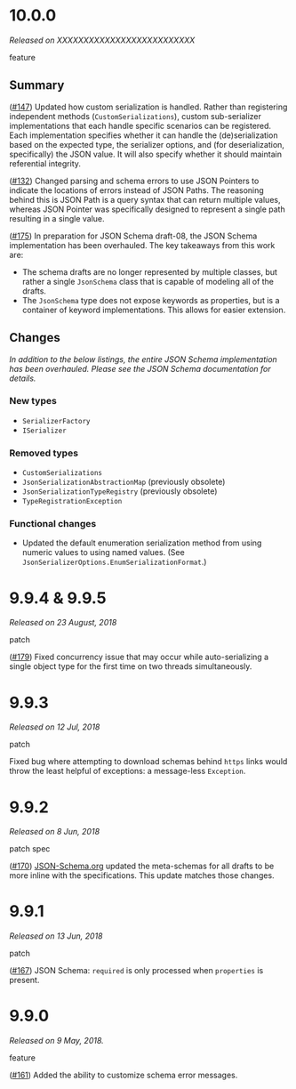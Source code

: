 # 10.0.0

*Released on XXXXXXXXXXXXXXXXXXXXXXXXXX*

<span id="feature">feature</span>

## Summary

([#147](https://github.com/gregsdennis/Manatee.Json/issues/147)) Updated how custom serialization is handled.  Rather than registering independent methods (`CustomSerializations`), custom sub-serializer implementations that each handle specific scenarios can be registered.  Each implementation specifies whether it can handle the (de)serialization based on the expected type, the serializer options, and (for deserialization, specifically) the JSON value.  It will also specify whether it should maintain referential integrity.

([#132](https://github.com/gregsdennis/Manatee.Json/issues/132)) Changed parsing and schema errors to use JSON Pointers to indicate the locations of errors instead of JSON Paths.  The reasoning behind this is JSON Path is a query syntax that can return multiple values, whereas JSON Pointer was specifically designed to represent a single path resulting in a single value.

([#175](https://github.com/gregsdennis/Manatee.Json/issues/175)) In preparation for JSON Schema draft-08, the JSON Schema implementation has been overhauled.  The key takeaways from this work are:

- The schema drafts are no longer represented by multiple classes, but rather a single `JsonSchema` class that is capable of modeling all of the drafts.
- The `JsonSchema` type does not expose keywords as properties, but is a container of keyword implementations.  This allows for easier extension.

## Changes

*In addition to the below listings, the entire JSON Schema implementation has been overhauled.  Please see the JSON Schema documentation for details.*

### New types

- `SerializerFactory`
- `ISerializer`

### Removed types

- `CustomSerializations`
- `JsonSerializationAbstractionMap` (previously obsolete)
- `JsonSerializationTypeRegistry` (previously obsolete)
- `TypeRegistrationException`

### Functional changes

- Updated the default enumeration serialization method from using numeric values to using named values.  (See `JsonSerializerOptions.EnumSerializationFormat`.)

# 9.9.4 & 9.9.5

*Released on 23 August, 2018*

<span id="patch">patch</span>

([#179](https://github.com/gregsdennis/Manatee.Json/issues/179)) Fixed concurrency issue that may occur while auto-serializing a single object type for the first time on two threads simultaneously.

# 9.9.3

*Released on 12 Jul, 2018*

<span id="patch">patch</span>

Fixed bug where attempting to download schemas behind `https` links would throw the least helpful of exceptions: a message-less `Exception`.

# 9.9.2

*Released on 8 Jun, 2018*

<span id="patch">patch</span> <span id="spec">spec</span>

([#170](https://github.com/gregsdennis/Manatee.Json/issues/170)) [JSON-Schema.org](http://json-schema.org/) updated the meta-schemas for all drafts to be more inline with the specifications.  This update matches those changes.

# 9.9.1

*Released on 13 Jun, 2018*

<span id="patch">patch</span>

([#167](https://github.com/gregsdennis/Manatee.Json/issues/167)) JSON Schema: `required` is only processed when `properties` is present.

# 9.9.0

*Released on 9 May, 2018.*

<span id="feature">feature</span>

([#161](https://github.com/gregsdennis/Manatee.Json/issues/161)) Added the ability to customize schema error messages.
